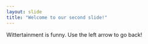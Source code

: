 ```yaml
---
layout: slide
title: "Welcome to our second slide!"
---
```

Wittertainment is funny.
Use the left arrow to go back!
